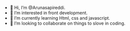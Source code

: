 - 👋 Hi, I’m @Arunasapireddi.
- 👀 I’m interested in front development.
- 🌱 I’m currently learning Html, css and javascript.
- 💞️ I’m looking to collaborate on things to slove in coding.
  

<!---
Arunasapireddi/Arunasapireddi is a ✨ special ✨ repository because its `README.md` (this file) appears on your GitHub profile.
You can click the Preview link to take a look at your changes.
--->

